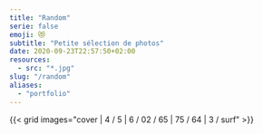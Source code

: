 ```yaml
---
title: "Random"
serie: false
emoji: 😻
subtitle: "Petite sélection de photos"
date: 2020-09-23T22:57:50+02:00
resources:
  - src: "*.jpg"
slug: "/random"
aliases:
  - "portfolio"
---
```


{{< grid images="cover | 4 / 5 | 6 / 02 / 65 | 75 / 64 | 3 / surf" >}}
